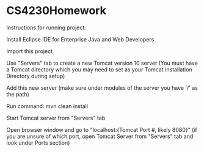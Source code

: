 # CS4230Homework

Instructions for running project:

Install Eclipse IDE for Enterprise Java and Web Developers

Import this project

Use "Servers" tab to create a new Tomcat version 10 server
(You must have a Tomcat directory which you may need to set as your Tomcat Installation Directory during setup)

Add this new server (make sure under modules of the server you have '/' as the path)

Run command: mvn clean install

Start Tomcat server from "Servers" tab

Open browser window and go to "localhost:{Tomcat Port #, likely 8080}"
(if you are unsure of which port, open Tomcat Server from "Servers" tab and look under Ports section)
